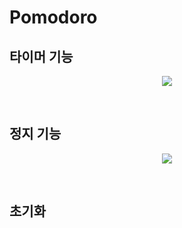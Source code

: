 # Pomodoro
## 타이머 기능
<p align='center'>
<img src="https://user-images.githubusercontent.com/105635205/225359960-56371f6e-bada-4d26-ae93-a89e4368e7a4.gif">
</p><br />
   
## 정지 기능
<p align='center'>
<img src="https://user-images.githubusercontent.com/105635205/225361198-db879e68-e94c-43f1-8135-379484df52ee.gif">
</p><br />
   
## 초기화 

